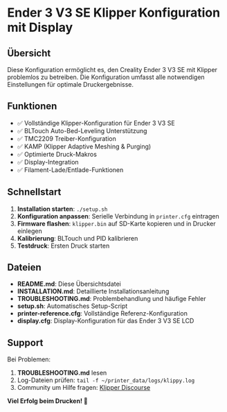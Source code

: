 # Ender 3 V3 SE Klipper Konfiguration mit Display

## Übersicht
Diese Konfiguration ermöglicht es, den Creality Ender 3 V3 SE mit Klipper problemlos zu betreiben. Die Konfiguration umfasst alle notwendigen Einstellungen für optimale Druckergebnisse.

## Funktionen
- ✅ Vollständige Klipper-Konfiguration für Ender 3 V3 SE
- ✅ BLTouch Auto-Bed-Leveling Unterstützung
- ✅ TMC2209 Treiber-Konfiguration
- ✅ KAMP (Klipper Adaptive Meshing & Purging)
- ✅ Optimierte Druck-Makros
- ✅ Display-Integration
- ✅ Filament-Lade/Entlade-Funktionen

## Schnellstart

1. **Installation starten**: `./setup.sh`
2. **Konfiguration anpassen**: Serielle Verbindung in `printer.cfg` eintragen
3. **Firmware flashen**: `klipper.bin` auf SD-Karte kopieren und in Drucker einlegen
4. **Kalibrierung**: BLTouch und PID kalibrieren
5. **Testdruck**: Ersten Druck starten

## Dateien

- **README.md**: Diese Übersichtsdatei
- **INSTALLATION.md**: Detaillierte Installationsanleitung
- **TROUBLESHOOTING.md**: Problembehandlung und häufige Fehler
- **setup.sh**: Automatisches Setup-Script
- **printer-reference.cfg**: Vollständige Referenz-Konfiguration
- **display.cfg**: Display-Konfiguration für das Ender 3 V3 SE LCD

## Support

Bei Problemen:
1. **TROUBLESHOOTING.md** lesen
2. Log-Dateien prüfen: `tail -f ~/printer_data/logs/klippy.log`
3. Community um Hilfe fragen: [Klipper Discourse](https://klipper.discourse.group/)

**Viel Erfolg beim Drucken! 🎯**